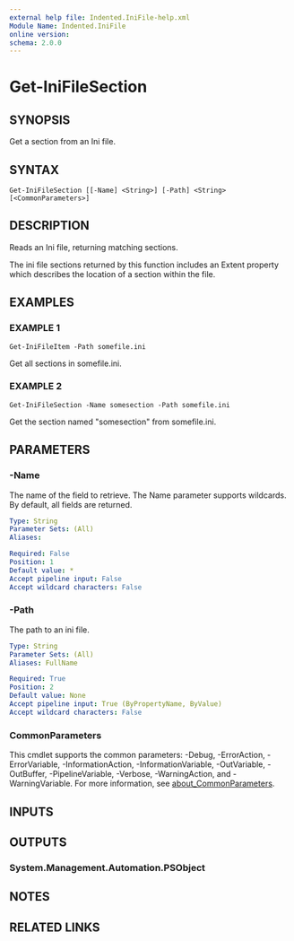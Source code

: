 ```yaml
---
external help file: Indented.IniFile-help.xml
Module Name: Indented.IniFile
online version:
schema: 2.0.0
---
```


# Get-IniFileSection

## SYNOPSIS
Get a section from an Ini file.

## SYNTAX

```
Get-IniFileSection [[-Name] <String>] [-Path] <String> [<CommonParameters>]
```

## DESCRIPTION
Reads an Ini file, returning matching sections.

The ini file sections returned by this function includes an Extent property which describes the location of a section within the file.

## EXAMPLES

### EXAMPLE 1
```
Get-IniFileItem -Path somefile.ini
```

Get all sections in somefile.ini.

### EXAMPLE 2
```
Get-IniFileSection -Name somesection -Path somefile.ini
```

Get the section named "somesection" from somefile.ini.

## PARAMETERS

### -Name
The name of the field to retrieve.
The Name parameter supports wildcards.
By default, all fields are returned.

```yaml
Type: String
Parameter Sets: (All)
Aliases:

Required: False
Position: 1
Default value: *
Accept pipeline input: False
Accept wildcard characters: False
```

### -Path
The path to an ini file.

```yaml
Type: String
Parameter Sets: (All)
Aliases: FullName

Required: True
Position: 2
Default value: None
Accept pipeline input: True (ByPropertyName, ByValue)
Accept wildcard characters: False
```

### CommonParameters
This cmdlet supports the common parameters: -Debug, -ErrorAction, -ErrorVariable, -InformationAction, -InformationVariable, -OutVariable, -OutBuffer, -PipelineVariable, -Verbose, -WarningAction, and -WarningVariable. For more information, see [about_CommonParameters](http://go.microsoft.com/fwlink/?LinkID=113216).

## INPUTS

## OUTPUTS

### System.Management.Automation.PSObject
## NOTES

## RELATED LINKS

